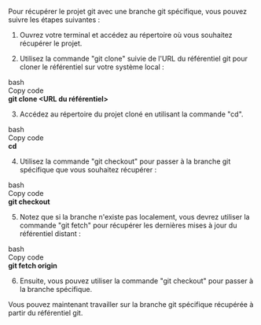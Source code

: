 Pour récupérer le projet git avec une branche git spécifique, vous pouvez suivre les étapes suivantes :

1) Ouvrez votre terminal et accédez au répertoire où vous souhaitez récupérer le projet.

2) Utilisez la commande "git clone" suivie de l'URL du référentiel git pour cloner le référentiel sur votre système local :

bash</br>
Copy code </br>
<strong> git clone <URL du référentiel> </strong></br>

3) Accédez au répertoire du projet cloné en utilisant la commande "cd".

bash</br>
Copy code</br>
<strong> cd <nom du projet> </strong>

4) Utilisez la commande "git checkout" pour passer à la branche git spécifique que vous souhaitez récupérer :

bash</br>
Copy code</br>
<strong> git checkout <nom de la branche> </strong>

5) Notez que si la branche n'existe pas localement, vous devrez utiliser la commande "git fetch" pour récupérer les dernières mises à jour du référentiel distant :

bash</br>
Copy code</br>
<strong> git fetch origin </strong>

6) Ensuite, vous pouvez utiliser la commande "git checkout" pour passer à la branche spécifique.

Vous pouvez maintenant travailler sur la branche git spécifique récupérée à partir du référentiel git.
